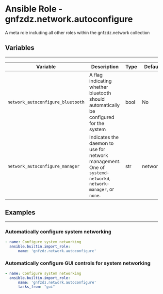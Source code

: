 # Ansible Role - gnfzdz.network.autoconfigure

A meta role including all other roles within the gnfzdz.network collection

## Variables
-------
Variable | Description | Type | Default
-------- | ----------- | -------- | --------
`network_autoconfigure_bluetooth` | A flag indicating whether bluetooth should automatically be configured for the system | bool | No
`network_autoconfigure_manager` | Indicates the daemon to use for network management. One of `systemd-networkd`, `network-manager`, or `none`. | str | networkd

## Examples
-------

### Automatically configure system networking

```yaml
- name: Configure system networking
  ansible.builtin.import_role:
      name: 'gnfzdz.network.autoconfigure'
```

### Automatically configure GUI controls for system networking

```yaml
- name: Configure system networking
  ansible.builtin.import_role:
      name: 'gnfzdz.network.autoconfigure'
      tasks_from: "gui"
```
